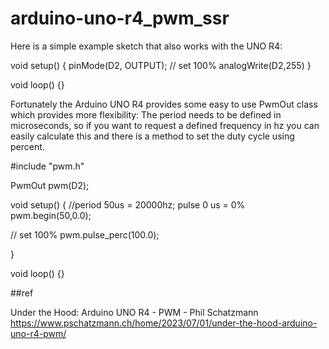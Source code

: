 # arduino-uno-r4_pwm_ssr

Here is a simple example sketch that also works with the UNO R4:

void setup() {
  pinMode(D2, OUTPUT);
  // set 100%
  analogWrite(D2,255) 
}

void loop() {}

Fortunately the Arduino UNO R4 provides some easy to use PwmOut class which provides more flexibility: The period needs to be defined in microseconds, so if you want to request a defined frequency in hz you can easily calculate this and there is a method to set the duty cycle using percent.

#include "pwm.h"

PwmOut pwm(D2);

void setup() {
  //period 50us = 20000hz; pulse 0 us = 0%
  pwm.begin(50,0.0);

  // set 100%
  pwm.pulse_perc(100.0);

}

void loop() {}

##ref

Under the Hood: Arduino UNO R4 - PWM - Phil Schatzmann https://www.pschatzmann.ch/home/2023/07/01/under-the-hood-arduino-uno-r4-pwm/
